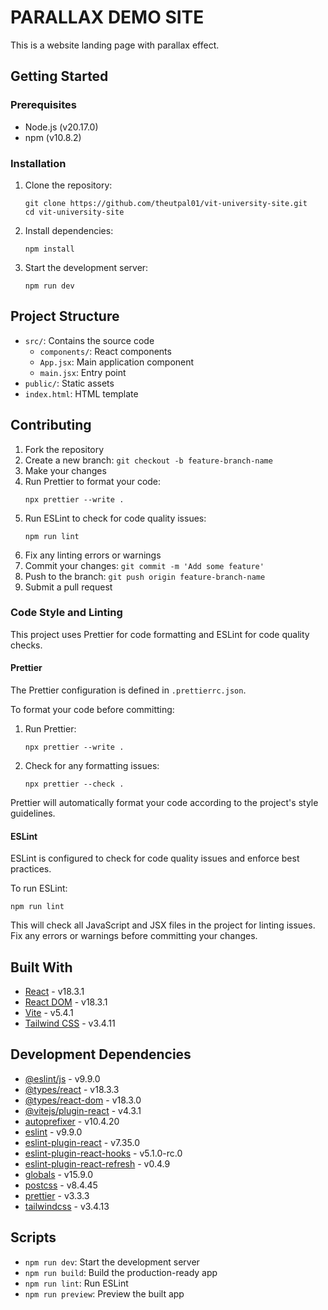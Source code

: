 # PARALLAX DEMO SITE

This is a website landing page with parallax effect.

## Getting Started

### Prerequisites

-   Node.js (v20.17.0)
-   npm (v10.8.2)

### Installation

1. Clone the repository:

    ```
    git clone https://github.com/theutpal01/vit-university-site.git
    cd vit-university-site
    ```

2. Install dependencies:

    ```
    npm install
    ```

3. Start the development server:
    ```
    npm run dev
    ```

## Project Structure

-   `src/`: Contains the source code
    -   `components/`: React components
    -   `App.jsx`: Main application component
    -   `main.jsx`: Entry point
-   `public/`: Static assets
-   `index.html`: HTML template

## Contributing

1. Fork the repository
2. Create a new branch: `git checkout -b feature-branch-name`
3. Make your changes
4. Run Prettier to format your code:
    ```
    npx prettier --write .
    ```
5. Run ESLint to check for code quality issues:
    ```
    npm run lint
    ```
6. Fix any linting errors or warnings
7. Commit your changes: `git commit -m 'Add some feature'`
8. Push to the branch: `git push origin feature-branch-name`
9. Submit a pull request

### Code Style and Linting

This project uses Prettier for code formatting and ESLint for code quality checks.

#### Prettier

The Prettier configuration is defined in `.prettierrc.json`.

To format your code before committing:

1. Run Prettier:

    ```
    npx prettier --write .
    ```

2. Check for any formatting issues:
    ```
    npx prettier --check .
    ```

Prettier will automatically format your code according to the project's style guidelines.

#### ESLint

ESLint is configured to check for code quality issues and enforce best practices.

To run ESLint:

```
npm run lint
```

This will check all JavaScript and JSX files in the project for linting issues. Fix any errors or warnings before committing your changes.

## Built With

-   [React](https://reactjs.org/) - v18.3.1
-   [React DOM](https://reactjs.org/docs/react-dom.html) - v18.3.1
-   [Vite](https://vitejs.dev/) - v5.4.1
-   [Tailwind CSS](https://tailwindcss.com/) - v3.4.11

## Development Dependencies

-   [@eslint/js](https://eslint.org/) - v9.9.0
-   [@types/react](https://www.npmjs.com/package/@types/react) - v18.3.3
-   [@types/react-dom](https://www.npmjs.com/package/@types/react-dom) - v18.3.0
-   [@vitejs/plugin-react](https://github.com/vitejs/vite-plugin-react) - v4.3.1
-   [autoprefixer](https://github.com/postcss/autoprefixer) - v10.4.20
-   [eslint](https://eslint.org/) - v9.9.0
-   [eslint-plugin-react](https://github.com/jsx-eslint/eslint-plugin-react) - v7.35.0
-   [eslint-plugin-react-hooks](https://www.npmjs.com/package/eslint-plugin-react-hooks) - v5.1.0-rc.0
-   [eslint-plugin-react-refresh](https://github.com/ArnaudBarre/eslint-plugin-react-refresh) - v0.4.9
-   [globals](https://github.com/sindresorhus/globals) - v15.9.0
-   [postcss](https://postcss.org/) - v8.4.45
-   [prettier](https://prettier.io/) - v3.3.3
-   [tailwindcss](https://tailwindcss.com/) - v3.4.13

## Scripts

-   `npm run dev`: Start the development server
-   `npm run build`: Build the production-ready app
-   `npm run lint`: Run ESLint
-   `npm run preview`: Preview the built app
